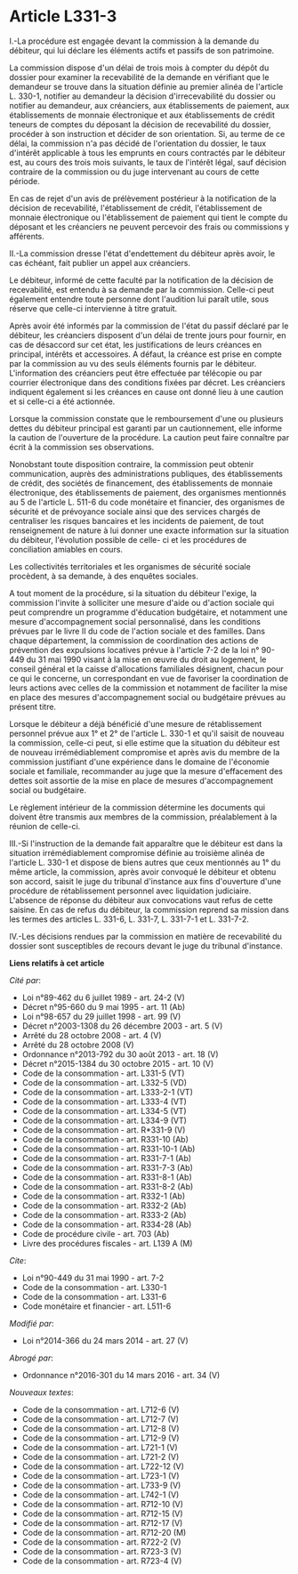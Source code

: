 # Article L331-3

I.-La procédure est engagée devant la commission à la demande du débiteur, qui lui déclare les éléments actifs et passifs de
son patrimoine. 

La commission dispose d'un délai de trois mois à compter du dépôt du dossier pour examiner la recevabilité de la demande en
vérifiant que le demandeur se trouve dans la situation définie au premier alinéa de l'article L. 330-1, notifier au demandeur
la décision d'irrecevabilité du dossier ou notifier au demandeur, aux créanciers, aux établissements de paiement, aux
établissements de monnaie électronique et aux établissements de crédit teneurs de comptes du déposant la décision de
recevabilité du dossier, procéder à son instruction et décider de son orientation. Si, au terme de ce délai, la commission
n'a pas décidé de l'orientation du dossier, le taux d'intérêt applicable à tous les emprunts en cours contractés par le
débiteur est, au cours des trois mois suivants, le taux de l'intérêt légal, sauf décision contraire de la commission ou du
juge intervenant au cours de cette période. 

En cas de rejet d'un avis de prélèvement postérieur à la notification de la décision de recevabilité, l'établissement de
crédit, l'établissement de monnaie électronique ou l'établissement de paiement qui tient le compte du déposant et les
créanciers ne peuvent percevoir des frais ou commissions y afférents. 

II.-La commission dresse l'état d'endettement du débiteur après avoir, le cas échéant, fait publier un appel aux créanciers. 

Le débiteur, informé de cette faculté par la notification de la décision de recevabilité, est entendu à sa demande par la
commission. Celle-ci peut également entendre toute personne dont l'audition lui paraît utile, sous réserve que celle-ci
intervienne à titre gratuit. 

Après avoir été informés par la commission de l'état du passif déclaré par le débiteur, les créanciers disposent d'un délai
de trente jours pour fournir, en cas de désaccord sur cet état, les justifications de leurs créances en principal, intérêts
et accessoires. A défaut, la créance est prise en compte par la commission au vu des seuls éléments fournis par le débiteur.
L'information des créanciers peut être effectuée par télécopie ou par courrier électronique dans des conditions fixées par
décret. Les créanciers indiquent également si les créances en cause ont donné lieu à une caution et si celle-ci a été
actionnée. 

Lorsque la commission constate que le remboursement d'une ou plusieurs dettes du débiteur principal est garanti par un
cautionnement, elle informe la caution de l'ouverture de la procédure. La caution peut faire connaître par écrit à la
commission ses observations. 

Nonobstant toute disposition contraire, la commission peut obtenir communication, auprès des administrations publiques, des
établissements de crédit, des sociétés de financement, des établissements de monnaie électronique, des établissements de
paiement, des organismes mentionnés au 5 de l'article L. 511-6 du code monétaire et financier, des organismes de sécurité et
de prévoyance sociale ainsi que des services chargés de centraliser les risques bancaires et les incidents de paiement, de
tout renseignement de nature à lui donner une exacte information sur la situation du débiteur, l'évolution possible de celle-
ci et les procédures de conciliation amiables en cours. 

Les collectivités territoriales et les organismes de sécurité sociale procèdent, à sa demande, à des enquêtes sociales. 

A tout moment de la procédure, si la situation du débiteur l'exige, la commission l'invite à solliciter une mesure d'aide ou
d'action sociale qui peut comprendre un programme d'éducation budgétaire, et notamment une mesure d'accompagnement social
personnalisé, dans les conditions prévues par le livre II du code de l'action sociale et des familles. Dans chaque
département, la commission de coordination des actions de prévention des expulsions locatives prévue à l'article 7-2 de la
loi n° 90-449 du 31 mai 1990 visant à la mise en œuvre du droit au logement, le conseil général et la caisse d'allocations
familiales désignent, chacun pour ce qui le concerne, un correspondant en vue de favoriser la coordination de leurs actions
avec celles de la commission et notamment de faciliter la mise en place des mesures d'accompagnement social ou budgétaire
prévues au présent titre. 

Lorsque le débiteur a déjà bénéficié d'une mesure de rétablissement personnel prévue aux 1° et 2° de l'article L. 330-1 et
qu'il saisit de nouveau la commission, celle-ci peut, si elle estime que la situation du débiteur est de nouveau
irrémédiablement compromise et après avis du membre de la commission justifiant d'une expérience dans le domaine de
l'économie sociale et familiale, recommander au juge que la mesure d'effacement des dettes soit assortie de la mise en place
de mesures d'accompagnement social ou budgétaire. 

Le règlement intérieur de la commission détermine les documents qui doivent être transmis aux membres de la commission,
préalablement à la réunion de celle-ci. 

III.-Si l'instruction de la demande fait apparaître que le débiteur est dans la situation irrémédiablement compromise définie
au troisième alinéa de l'article L. 330-1 et dispose de biens autres que ceux mentionnés au 1° du même article, la
commission, après avoir convoqué le débiteur et obtenu son accord, saisit le juge du tribunal d'instance aux fins d'ouverture
d'une procédure de rétablissement personnel avec liquidation judiciaire. L'absence de réponse du débiteur aux convocations
vaut refus de cette saisine. En cas de refus du débiteur, la commission reprend sa mission dans les termes des articles L.
331-6, L. 331-7, L. 331-7-1 et L. 331-7-2. 

IV.-Les décisions rendues par la commission en matière de recevabilité du dossier sont susceptibles de recours devant le juge
du tribunal d'instance.

**Liens relatifs à cet article**

_Cité par_:

  - Loi n°89-462 du 6 juillet 1989 - art. 24-2 (V)
  - Décret n°95-660 du 9 mai 1995 - art. 11 (Ab)
  - Loi n°98-657 du 29 juillet 1998 - art. 99 (V)
  - Décret n°2003-1308 du 26 décembre 2003 - art. 5 (V)
  - Arrêté du 28 octobre 2008 - art. 4 (V)
  - Arrêté du 28 octobre 2008 (V)
  - Ordonnance n°2013-792 du 30 août 2013 - art. 18 (V)
  - Décret n°2015-1384 du 30 octobre 2015 - art. 10 (V)
  - Code de la consommation - art. L331-5 (VT)
  - Code de la consommation - art. L332-5 (VD)
  - Code de la consommation - art. L333-2-1 (VT)
  - Code de la consommation - art. L333-4 (VT)
  - Code de la consommation - art. L334-5 (VT)
  - Code de la consommation - art. L334-9 (VT)
  - Code de la consommation - art. R*331-9 (V)
  - Code de la consommation - art. R331-10 (Ab)
  - Code de la consommation - art. R331-10-1 (Ab)
  - Code de la consommation - art. R331-7-1 (Ab)
  - Code de la consommation - art. R331-7-3 (Ab)
  - Code de la consommation - art. R331-8-1 (Ab)
  - Code de la consommation - art. R331-8-2 (Ab)
  - Code de la consommation - art. R332-1 (Ab)
  - Code de la consommation - art. R332-2 (Ab)
  - Code de la consommation - art. R333-2 (Ab)
  - Code de la consommation - art. R334-28 (Ab)
  - Code de procédure civile - art. 703 (Ab)
  - Livre des procédures fiscales - art. L139 A (M)

_Cite_:

  - Loi n°90-449 du 31 mai 1990 - art. 7-2
  - Code de la consommation - art. L330-1
  - Code de la consommation - art. L331-6
  - Code monétaire et financier - art. L511-6

_Modifié par_:

  - Loi n°2014-366 du 24 mars 2014 - art. 27 (V)

_Abrogé par_:

  - Ordonnance n°2016-301 du 14 mars 2016 - art. 34 (V)

_Nouveaux textes_:

  - Code de la consommation - art. L712-6 (V)
  - Code de la consommation - art. L712-7 (V)
  - Code de la consommation - art. L712-8 (V)
  - Code de la consommation - art. L712-9 (V)
  - Code de la consommation - art. L721-1 (V)
  - Code de la consommation - art. L721-2 (V)
  - Code de la consommation - art. L722-12 (V)
  - Code de la consommation - art. L723-1 (V)
  - Code de la consommation - art. L733-9 (V)
  - Code de la consommation - art. L742-1 (V)
  - Code de la consommation - art. R712-10 (V)
  - Code de la consommation - art. R712-15 (V)
  - Code de la consommation - art. R712-17 (V)
  - Code de la consommation - art. R712-20 (M)
  - Code de la consommation - art. R722-2 (V)
  - Code de la consommation - art. R723-3 (V)
  - Code de la consommation - art. R723-4 (V)
